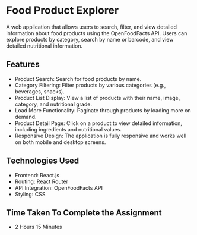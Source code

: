 # Food Product Explorer

A web application that allows users to search, filter, and view detailed information about food products using the OpenFoodFacts API. Users can explore products by category, search by name or barcode, and view detailed nutritional information.

## Features

- Product Search: Search for food products by name.
- Category Filtering: Filter products by various categories (e.g., beverages, snacks).
- Product List Display: View a list of products with their name, image, category, and nutritional grade.
- Load More Functionality: Paginate through products by loading more on demand.
- Product Detail Page: Click on a product to view detailed information, including ingredients and nutritional values.
- Responsive Design: The application is fully responsive and works well on both mobile and desktop screens.

## Technologies Used

- Frontend: React.js
- Routing: React Router
- API Integration: OpenFoodFacts API
- Styling: CSS

## Time Taken To Complete the Assignment

- 2 Hours 15 Minutes
